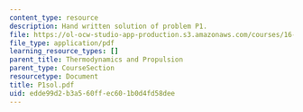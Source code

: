 ```yaml
---
content_type: resource
description: Hand written solution of problem P1.
file: https://ol-ocw-studio-app-production.s3.amazonaws.com/courses/16-01-unified-engineering-i-ii-iii-iv-fall-2005-spring-2006/edde99d2b3a560ffec601b0d4fd58dee_P1sol.pdf
file_type: application/pdf
learning_resource_types: []
parent_title: Thermodynamics and Propulsion
parent_type: CourseSection
resourcetype: Document
title: P1sol.pdf
uid: edde99d2-b3a5-60ff-ec60-1b0d4fd58dee
---
```

